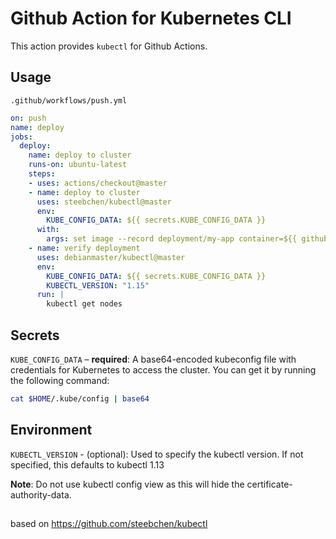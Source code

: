 # Github Action for Kubernetes CLI

This action provides `kubectl` for Github Actions.

## Usage

`.github/workflows/push.yml`

```yaml
on: push
name: deploy
jobs:
  deploy:
    name: deploy to cluster
    runs-on: ubuntu-latest
    steps:
    - uses: actions/checkout@master
    - name: deploy to cluster
      uses: steebchen/kubectl@master
      env:
        KUBE_CONFIG_DATA: ${{ secrets.KUBE_CONFIG_DATA }}
      with:
        args: set image --record deployment/my-app container=${{ github.repository }}:${{ github.sha }}
    - name: verify deployment
      uses: debianmaster/kubectl@master
      env:
        KUBE_CONFIG_DATA: ${{ secrets.KUBE_CONFIG_DATA }}
        KUBECTL_VERSION: "1.15"
      run: |
        kubectl get nodes
```

## Secrets

`KUBE_CONFIG_DATA` – **required**: A base64-encoded kubeconfig file with credentials for Kubernetes to access the cluster. You can get it by running the following command:

```bash
cat $HOME/.kube/config | base64
```

## Environment

`KUBECTL_VERSION` - (optional): Used to specify the kubectl version. If not specified, this defaults to kubectl 1.13

**Note**: Do not use kubectl config view as this will hide the certificate-authority-data.


## 
based on https://github.com/steebchen/kubectl
